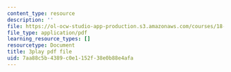 ```yaml
---
content_type: resource
description: ''
file: https://ol-ocw-studio-app-production.s3.amazonaws.com/courses/18-01sc-single-variable-calculus-fall-2010/7aa88c5b4389c0e1152f38e0b88e4afa_1RLctDS2hUQ.pdf
file_type: application/pdf
learning_resource_types: []
resourcetype: Document
title: 3play pdf file
uid: 7aa88c5b-4389-c0e1-152f-38e0b88e4afa
---
```

